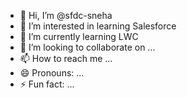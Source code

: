 - 👋 Hi, I’m @sfdc-sneha
- 👀 I’m interested in learning Salesforce 
- 🌱 I’m currently learning LWC
- 💞️ I’m looking to collaborate on ...
- 📫 How to reach me ...
- 😄 Pronouns: ...
- ⚡ Fun fact: ...

<!---
sfdc-sneha/sfdc-sneha is a ✨ special ✨ repository because its `README.md` (this file) appears on your GitHub profile.
You can click the Preview link to take a look at your changes.
--->
